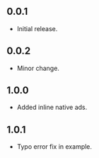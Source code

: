 ## 0.0.1

* Initial release.

## 0.0.2

* Minor change.

## 1.0.0

* Added inline native ads.

## 1.0.1

* Typo error fix in example.